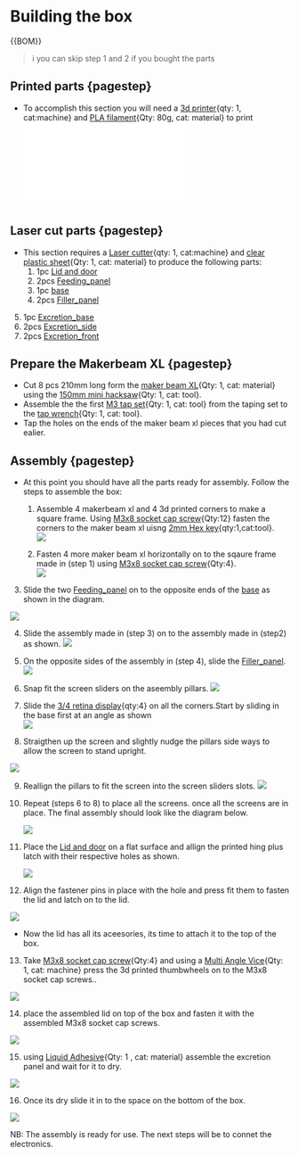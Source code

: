 
[3d printer]:Parts.yaml#3dprinter
[Laser cutter]:Parts.yaml#Lasercutter
[clear plastic sheet]:Parts.yaml#ClearSheet
[maker beam XL]:Parts.yaml#MakerBeamXL
[150mm mini hacksaw]:Parts.yaml#Hacksaw
[M3 tap set]:Parts.yaml#M3tapset
[tap wrench]:Parts.yaml#Tapwrench
[PLA filament]:Parts.yaml#PLAfilament
[M3x8 socket cap screw]:Parts.yaml#M3X8mmSocketcap
[Multi Angle Vice]:Parts.yaml#vice
[Liquid Adhesive]:Parts.yaml#Adhesive
 [2mm Hex key]:Parts.yaml#2mmHexkey
[3/4 retina display]:Parts.yaml#Display

# Building the box

{{BOM}}
>i you can skip step 1 and 2 if you bought the parts

## Printed parts {pagestep}
  + To accomplish this section you will need a [3d printer]{qty: 1, cat:machine} and [PLA filament]{Qty: 80g, cat: material} to print 
![](models/Allparts.stl)


## Laser cut parts {pagestep}
 + This section requires a [Laser cutter]{qty: 1, cat:machine} and [clear plastic sheet]{Qty: 1, cat: material} to produce the following parts:
     1. 1pc [Lid and door](models/lid.svg)           
   2. 2pcs [Feeding_panel](models/Feeding_panel.svg)            
   3. 1pc [base](models/Base.svg)
   4.  2pcs [Filler_panel](models/Excrete_side.svg)
  5. 1pc [Excretion_base](models/Excrete_bottom.svg)
  6. 2pcs [Excretion_side](models/Excrete_side.svg)
  7. 2pcs [Excretion_front](models/Excrete_front_back.svg)


## Prepare the Makerbeam XL {pagestep}
+  Cut 8 pcs 210mm long form the [maker beam XL]{Qty: 1, cat: material}  using the [150mm mini hacksaw]{Qty: 1, cat: tool}.
+ Assemble the the first [M3 tap set]{Qty: 1, cat: tool} from the taping set to the [tap wrench]{Qty: 1, cat: tool}.
+ Tap the holes on the ends of the maker beam xl pieces that you had cut  ealier.




## Assembly {pagestep}
+ At this point you should have all the parts ready for assembly. Follow the steps to assemble the box:
   
   1. Assemble 4 makerbeam xl and 4 3d printed corners to make a square frame. Using [M3x8 socket cap screw]{Qty:12} fasten the corners to the maker beam xl uisng [2mm Hex key]{qty:1,cat:tool}.   
      ![](images/Square_frame.PNG)

  2. Fasten 4 more maker beam xl horizontally on to the sqaure frame made in (step 1) using [M3x8 socket cap screw]{Qty:4}.  
     ![](images/Square_framewithpillars.PNG)


 3. Slide the two [Feeding_panel](models/Feeding_panel.svg)   on to the opposite ends of the [base](models/Base.svg) as shown in the diagram.
      
 ![](images/Base_feedingpanel.PNG)


 4. Slide the assembly made in (step 3) on to the assembly made in (step2) as shown.
    ![](images/Ass1.PNG)

 5. On the opposite sides of the assembly in (step 4), slide the  [Filler_panel](models/Excrete_side.svg). 
   ![](images/Ass2.PNG)

 6. Snap fit the screen sliders on the aseembly pillars. 
   ![](images/Ass3.PNG)

7. Slide the [3/4 retina display]{qty:4} on all the corners.Start by sliding in the base first at an angle as shown  
   ![](images/Ass4.PNG)

8. Straigthen up the screen and slightly nudge the pillars side ways to allow the screen to stand upright. 
    
 ![](images/Ass4.1.PNG)

9. Reallign the pillars to fit the screen into the screen sliders slots. 
  ![](images/Ass4.2.PNG)

10. Repeat (steps 6 to 8) to place all the screens. once all the screens are in place. The final assembly should look like the diagram below. 
     
    ![](images/Assembled_screens.PNG)

11. Place the  [Lid and door](models/lid.svg)  on a flat surface and allign the printed hing plus latch with their respective holes as shown.
     
       ![](images/lid1.PNG) 

12. Align the fastener pins in place with the hole and press fit them to fasten the lid and latch on to the lid. 

   ![](images/lid2.PNG)


   + Now the lid has all its aceesories, its time to attach it to the top of the box.


13. Take [M3x8 socket cap screw]{Qty:4} and using a [Multi Angle Vice]{Qty: 1, cat: machine} press the 3d printed thumbwheels on to the M3x8 socket cap screws..

![](images/thumb_screw.PNG)

14. place the assembled lid on top of the box and fasten it with the assembled M3x8 socket cap screws.

 ![](images/fullass1.PNG)

15. using [Liquid Adhesive]{Qty: 1 , cat: material} assemble the excretion panel and wait for it to dry. 

![](images/Excrete_tray.PNG)


16. Once its dry slide it in to the space on the bottom of the box.

![](images/Final.PNG)

NB: The assembly is ready for use. The next steps will be to connet  the electronics.





